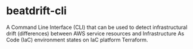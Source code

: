 # beatdrift-cli
A Command Line Interface (CLI) that can be used to detect infrastructural drift (differences) between AWS service resources and Infrastructure As Code (IaC) environment states on  IaC platform Terraform.
